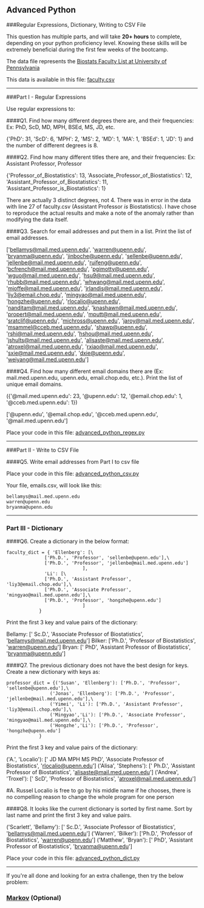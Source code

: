 ## Advanced Python    

###Regular Expressions, Dictionary, Writing to CSV File  

This question has multiple parts, and will take **20+ hours** to complete, depending on your python proficiency level.  Knowing these skills will be extremely beneficial during the first few weeks of the bootcamp.

The data file represents the [Biostats Faculty List at University of Pennsylvania](http://www.med.upenn.edu/cceb/biostat/faculty.shtml)

This data is available in this file:  [faculty.csv](python/faculty.csv)

--- 

###Part I - Regular Expressions  

Use regular expressions to:

####Q1. Find how many different degrees there are, and their frequencies: Ex:  PhD, ScD, MD, MPH, BSEd, MS, JD, etc.

{'PhD': 31, 'ScD': 6, 'MPH': 2, 'MS': 2, 'MD': 1, 'MA': 1, 'BSEd': 1, 'JD': 1} and the number of different degrees is 8.


####Q2. Find how many different titles there are, and their frequencies:  Ex:  Assistant Professor, Professor

{'Professor_of_Biostatistics': 13, 'Associate_Professor_of_Biostatistics': 12, 'Assistant_Professor_of_Biostatistics': 11, 'Assistant_Professor_is_Biostatistics': 1}

There are actually 3 distinct degrees, not 4.  There was in error in the data with line 27 of faculty.csv (Assistant Professor *is* Biostatistics).  I have chose to reproduce the actual results and make a note of the anomaly rather than modifying the data itself.


####Q3. Search for email addresses and put them in a list.  Print the list of email addresses.

['bellamys@mail.med.upenn.edu', 'warren@upenn.edu', 'bryanma@upenn.edu', 'jinboche@upenn.edu', 'sellenbe@upenn.edu', 'jellenbe@mail.med.upenn.edu', 'ruifeng@upenn.edu', 'bcfrench@mail.med.upenn.edu', 'pgimotty@upenn.edu', 'wguo@mail.med.upenn.edu', 'hsu9@mail.med.upenn.edu', 'rhubb@mail.med.upenn.edu', 'whwang@mail.med.upenn.edu', 'mjoffe@mail.med.upenn.edu', 'jrlandis@mail.med.upenn.edu', 'liy3@email.chop.edu', 'mingyao@mail.med.upenn.edu', 'hongzhe@upenn.edu', 'rlocalio@upenn.edu', 'nanditam@mail.med.upenn.edu', 'knashawn@mail.med.upenn.edu', 'propert@mail.med.upenn.edu', 'mputt@mail.med.upenn.edu', 'sratclif@upenn.edu', 'michross@upenn.edu', 'jaroy@mail.med.upenn.edu', 'msammel@cceb.med.upenn.edu', 'shawp@upenn.edu', 'rshi@mail.med.upenn.edu', 'hshou@mail.med.upenn.edu', 'jshults@mail.med.upenn.edu', 'alisaste@mail.med.upenn.edu', 'atroxel@mail.med.upenn.edu', 'rxiao@mail.med.upenn.edu', 'sxie@mail.med.upenn.edu', 'dxie@upenn.edu', 'weiyang@mail.med.upenn.edu']


####Q4. Find how many different email domains there are (Ex:  mail.med.upenn.edu, upenn.edu, email.chop.edu, etc.).  Print the list of unique email domains.

({'@mail.med.upenn.edu': 23, '@upenn.edu': 12, '@email.chop.edu': 1, '@cceb.med.upenn.edu': 1})

['@upenn.edu', '@email.chop.edu', '@cceb.med.upenn.edu', '@mail.med.upenn.edu']

Place your code in this file: [advanced_python_regex.py](python/advanced_python_regex.py)

---

###Part II - Write to CSV File

####Q5.  Write email addresses from Part I to csv file

Place your code in this file: [advanced_python_csv.py](python/advanced_python_csv.py)

Your file, emails.csv, will look like this:
```
bellamys@mail.med.upenn.edu
warren@upenn.edu
bryanma@upenn.edu
```

---

### Part III - Dictionary

####Q6.  Create a dictionary in the below format:
```
faculty_dict = { 'Ellenberg': [\
              ['Ph.D.', 'Professor', 'sellenbe@upenn.edu'],\
              ['Ph.D.', 'Professor', 'jellenbe@mail.med.upenn.edu']
                            ],
              'Li': [\
              ['Ph.D.', 'Assistant Professor', 'liy3@email.chop.edu'],\
              ['Ph.D.', 'Associate Professor', 'mingyao@mail.med.upenn.edu'],\
              ['Ph.D.', 'Professor', 'hongzhe@upenn.edu']
                            ]
            }
```
Print the first 3 key and value pairs of the dictionary:

Bellamy: [' Sc.D.', 'Associate Professor of Biostatistics', 'bellamys@mail.med.upenn.edu']
Bilker: ['Ph.D.', 'Professor of Biostatistics', 'warren@upenn.edu']
Bryan: [' PhD', 'Assistant Professor of Biostatistics', 'bryanma@upenn.edu']


####Q7.  The previous dictionary does not have the best design for keys.  Create a new dictionary with keys as:

```
professor_dict = {('Susan', 'Ellenberg'): ['Ph.D.', 'Professor', 'sellenbe@upenn.edu'],\
                ('Jonas', 'Ellenberg'): ['Ph.D.', 'Professor', 'jellenbe@mail.med.upenn.edu'],\
                ('Yimei', 'Li'): ['Ph.D.', 'Assistant Professor', 'liy3@email.chop.edu'],\
                ('Mingyao','Li'): ['Ph.D.', 'Associate Professor', 'mingyao@mail.med.upenn.edu'],\
                ('Hongzhe','Li'): ['Ph.D.', 'Professor', 'hongzhe@upenn.edu']
            }
```

Print the first 3 key and value pairs of the dictionary:

('A.', 'Localio'): [' JD MA MPH MS PhD', 'Associate Professor of Biostatistics', 'rlocalio@upenn.edu'] 
('Alisa', 'Stephens'): [' Ph.D.', 'Assistant Professor of Biostatistics', 'alisaste@mail.med.upenn.edu']
('Andrea', 'Troxel'): [' ScD', 'Professor of Biostatistics', 'atroxel@mail.med.upenn.edu']

#A. Russel Localio is free to go by his middle name if he chooses, there is no compelling reason to change the whole program for one person

####Q8.  It looks like the current dictionary is sorted by first name.  Sort by last name and print the first 3 key and value pairs.  

('Scarlett', 'Bellamy'): [' Sc.D.', 'Associate Professor of Biostatistics', 'bellamys@mail.med.upenn.edu']
('Warren', 'Bilker'): ['Ph.D.', 'Professor of Biostatistics', 'warren@upenn.edu']
('Matthew', 'Bryan'): [' PhD', 'Assistant Professor of Biostatistics', 'bryanma@upenn.edu']


Place your code in this file: [advanced_python_dict.py](python/advanced_python_dict.py)

--- 

If you're all done and looking for an extra challenge, then try the below problem:  

### [Markov](python/markov.py) (Optional)

